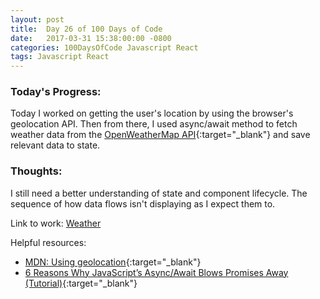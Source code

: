 ```yaml
---
layout: post
title:  Day 26 of 100 Days of Code
date:   2017-03-31 15:38:00:00 -0800
categories: 100DaysOfCode Javascript React
tags: Javascript React
---
```


### Today's Progress:
Today I worked on getting the user's location by using the browser's geolocation API. Then from there, I used async/await method to fetch weather data from the [OpenWeatherMap API](https://openweathermap.org/){:target="_blank"} and save relevant data to state.

### Thoughts:
I still need a better understanding of state and component lifecycle. The sequence of how data flows isn't displaying as I expect them to.

Link to work: [Weather](https://github.com/yenly/weather)

Helpful resources:
* [MDN: Using geolocation](https://developer.mozilla.org/en-US/docs/Web/API/Geolocation/Using_geolocation){:target="_blank"}
* [6 Reasons Why JavaScript’s Async/Await Blows Promises Away (Tutorial)](https://hackernoon.com/6-reasons-why-javascripts-async-await-blows-promises-away-tutorial-c7ec10518dd9){:target="_blank"}
